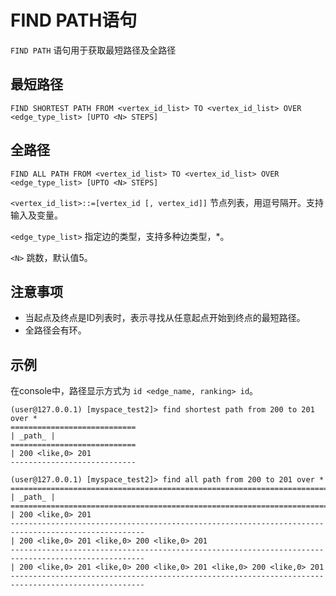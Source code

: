 # FIND PATH语句
`FIND PATH` 语句用于获取最短路径及全路径

## 最短路径
```
FIND SHORTEST PATH FROM <vertex_id_list> TO <vertex_id_list> OVER <edge_type_list> [UPTO <N> STEPS]
```

## 全路径
```
FIND ALL PATH FROM <vertex_id_list> TO <vertex_id_list> OVER <edge_type_list> [UPTO <N> STEPS]
```

`<vertex_id_list>::=[vertex_id [, vertex_id]]` 节点列表，用逗号隔开。支持输入及变量。

`<edge_type_list>` 指定边的类型，支持多种边类型，*。

`<N>` 跳数，默认值5。

## 注意事项

- 当起点及终点是ID列表时，表示寻找从任意起点开始到终点的最短路径。
- 全路径会有环。

## 示例

在console中，路径显示方式为 `id <edge_name, ranking> id`。
```
(user@127.0.0.1) [myspace_test2]> find shortest path from 200 to 201 over *
============================
| _path_ |
============================
| 200 <like,0> 201
----------------------------
```

```
(user@127.0.0.1) [myspace_test2]> find all path from 200 to 201 over *
====================================================================================================
| _path_ |
====================================================================================================
| 200 <like,0> 201
----------------------------------------------------------------------------------------------------
| 200 <like,0> 201 <like,0> 200 <like,0> 201
----------------------------------------------------------------------------------------------------
| 200 <like,0> 201 <like,0> 200 <like,0> 201 <like,0> 200 <like,0> 201
----------------------------------------------------------------------------------------------------
```